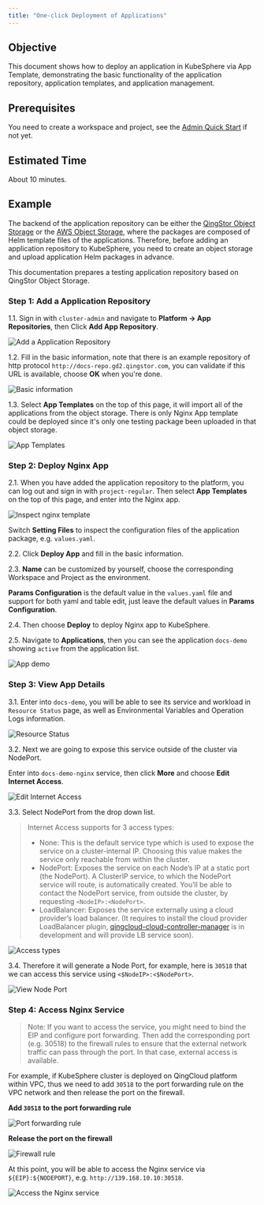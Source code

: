 ```yaml
---
title: "One-click Deployment of Applications"
---
```


## Objective

This document shows how to deploy an application in KubeSphere via App Template, demonstrating the basic functionality of the application repository, application templates, and application management.

## Prerequisites

You need to create a workspace and project, see the [Admin Quick Start](../admin-quick-start) if not yet.

## Estimated Time

About 10 minutes.

## Example

The backend of the application repository can be either the [QingStor Object Storage](https://www.qingcloud.com/products/qingstor/) or the [AWS Object Storage](https://aws.amazon.com/cn/what-is-cloud-object-storage/), where the packages are composed of Helm template files of the applications. Therefore, before adding an application repository to KubeSphere, you need to create an object storage and upload application Helm packages in advance.

This documentation prepares a testing application repository based on QingStor Object Storage.

### Step 1: Add a Application Repository

1.1. Sign in with `cluster-admin` and navigate to **Platform → App Repositories**, then Click **Add App Repository**.

![Add a Application Repository](/add-app-repo-en.png)

1.2. Fill in the basic information, note that there is an example repository of http protocol `http://docs-repo.gd2.qingstor.com`, you can validate if this URL is available, choose **OK** when you're done.

![Basic information](/app-repo-basic-en.png)

1.3. Select **App Templates** on the top of this page, it will import all of the applications from the object storage. There is only Nginx App template could be deployed since it's only one testing package been uploaded in that object storage.

![App Templates](https://pek3b.qingstor.com/kubesphere-docs/png/20190326151737.png)

### Step 2: Deploy Nginx App

2.1. When you have added the application repository to the platform, you can log out and sign in with `project-regular`. Then select **App Templates** on the top of this page, and enter into the Nginx app.

![Inspect nginx template](/nginx-details-en.png)

Switch **Setting Files** to inspect the configuration files of the application package, e.g. `values.yaml`.

2.2. Click **Deploy App** and fill in the basic information.

2.3. **Name** can be customized by yourself, choose the corresponding Workspace and Project as the environment.  

**Params Configuration** is the default value in the `values.yaml` file and support for both yaml and table edit, just leave the default values in **Params Configuration**. 

2.4. Then choose **Deploy** to deploy Nginx app to KubeSphere.

2.5. Navigate to **Applications**, then you can see the application `docs-demo` showing `active` from the application list. 

![App demo](/nginx-app-demo-en.png)

### Step 3: View App Details

3.1. Enter into `docs-demo`, you will be able to see its service and workload in `Resource Status` page, as well as Environmental Variables and Operation Logs information.

![Resource Status](/nginx-details-overview-en.png)

3.2. Next we are going to expose this service outside of the cluster via NodePort. 

Enter into `docs-demo-nginx` service, then click **More** and choose **Edit Internet Access**.

![Edit Internet Access](/nginx-service-details-en.png)

3.3. Select NodePort from the drop down list.

> Internet Access supports for 3 access types:
> - None: This is the default service type which is used to expose the service on a cluster-internal IP. Choosing this value makes the service only reachable from within the cluster.
> - NodePort: Exposes the service on each Node’s IP at a static port (the NodePort). A ClusterIP service, to which the NodePort service will route, is automatically created. You’ll be able to contact the NodePort service, from outside the cluster, by requesting `<NodeIP>:<NodePort>`.
> - LoadBalancer: Exposes the service externally using a cloud provider’s load balancer. (It requires to install the cloud provider LoadBalancer plugin, [qingcloud-cloud-controller-manager](https://github.com/yunify/qingcloud-cloud-controller-manager/) is in development and will provide LB service soon).

![Access types](/select-nodeport-en.png)

3.4. Therefore it will generate a Node Port, for example, here is `30518` that we can access this service using `<$NodeIP>:<$NodePort>`.

![View Node Port](/nodeport-details-en.png)

### Step 4: Access Nginx Service

> Note: If you want to access the service, you might need to bind the EIP and configure port forwarding. Then add the corresponding port (e.g. 30518) to the firewall rules to ensure that the external network traffic can pass through the port. In that case, external access is available.

For example, if KubeSphere cluster is deployed on QingCloud platform within VPC, thus we need to add `30518` to the port forwarding rule on the VPC network and then release the port on the firewall.

**Add `30518` to the port forwarding rule**

![Port forwarding rule](/demo4-vpc-nodeport-forward-en.png)

**Release the port on the firewall**

![Firewall rule](/demo4-firewall-nodeport-en.png)

At this point, you will be able to access the Nginx service via `${EIP}:${NODEPORT}`, e.g. `http://139.168.10.10:30518`.

![Access the Nginx service](/access-nginx-app-en.png)

